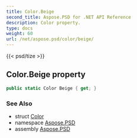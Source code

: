 ```yaml
---
title: Color.Beige
second_title: Aspose.PSD for .NET API Reference
description: Color property. 
type: docs
weight: 60
url: /net/aspose.psd/color/beige/
---
```

{{< psd/tize >}}
## Color.Beige property

```csharp
public static Color Beige { get; }
```

### See Also

* struct [Color](../)
* namespace [Aspose.PSD](../../color/)
* assembly [Aspose.PSD](../../../)



